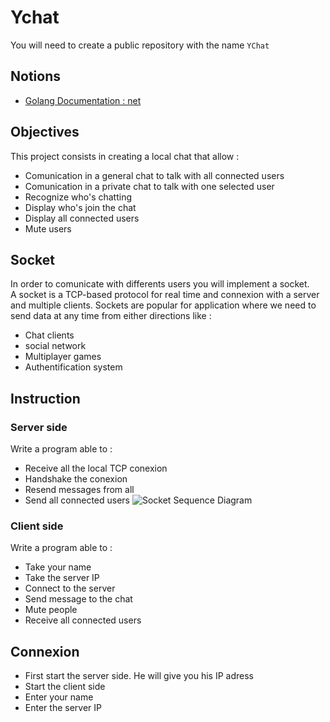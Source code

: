 # Ychat

You will need to create a public repository with the name `YChat`

## Notions
* [Golang Documentation : net](https://pkg.go.dev/net)

## Objectives

This project consists in creating a local chat that allow :
* Comunication in a general chat to talk with all connected users
* Comunication in a private chat to talk with one selected user
* Recognize who's chatting
* Display who's join the chat
* Display all connected users
* Mute users

## Socket

In order to comunicate with differents users you will implement a socket.  
A socket is a TCP-based protocol for real time and connexion with a server and multiple clients.
Sockets are popular for application where we need to send data at any time from either directions like :
* Chat clients
* social network
* Multiplayer games
* Authentification system

## Instruction
### Server side
Write a program able to  : 
* Receive all the local TCP conexion 
* Handshake the conexion
* Resend messages from all
* Send all connected users
![Socket Sequence Diagram](https://i.imgur.com/93wpfnu.png)

### Client side
Write a program able to :
* Take your name
* Take the server IP
* Connect to the server
* Send message to the chat
* Mute people
* Receive all connected users

## Connexion
* First start the server side. He will give you his IP adress
* Start the client side
* Enter your name
* Enter the server IP

